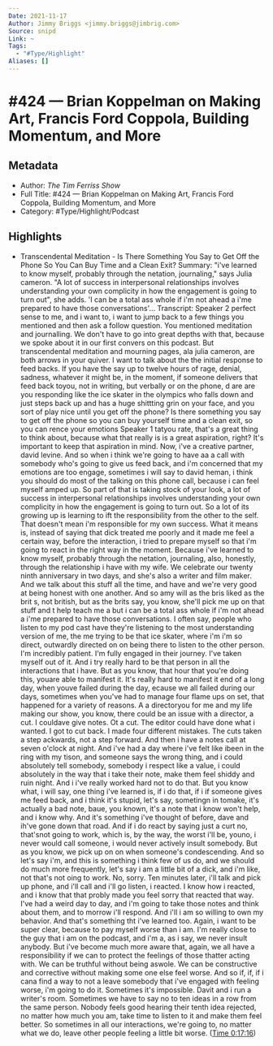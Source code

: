 ```yaml
---
Date: 2021-11-17
Author: Jimmy Briggs <jimmy.briggs@jimbrig.com>
Source: snipd
Link: ~
Tags:
  - "#Type/Highlight"
Aliases: []
---
```


# \#424 —  Brian Koppelman on Making Art, Francis Ford Coppola, Building Momentum, and More

## Metadata

* Author: *The Tim Ferriss Show*
* Full Title: #424 —  Brian Koppelman on Making Art, Francis Ford Coppola, Building Momentum, and More
* Category: #Type/Highlight/Podcast

## Highlights

* Transcendental Meditation - Is There Something You Say to Get Off the Phone So You Can Buy Time and a Clean Exit?
  Summary:
  "i've learned to know myself, probably through the netation, journaling," says Julia cameron. "A lot of success in interpersonal relationships involves understanding your own complicity in how the engagement is going to turn out", she adds. 'I can be a total ass whole if i'm not ahead a i'me prepared to have those conversations'...
  Transcript:
  Speaker 2
  perfect sense to me, and i want to, i want to jump back to a few things you mentioned and then ask a follow question. You mentioned meditation and journalling. We don't have to go into great depths with that, because we spoke about it in our first convers on this podcast. But transcendental meditation and mourning pages, ala julia cameron, are both arrows in your quiver. I want to talk about the the initial response to feed backs. If you have the say up to twelve hours of rage, denial, sadness, whatever it might be, in the moment, if someone delivers that feed back toyou, not in writing, but verbally or on the phone, d are are you responding like the ice skater in the olympics who falls down and just steps back up and has a huge shittting grin on your face, and you sort of play nice until you get off the phone? Is there something you say to get off the phone so you can buy yourself time and a clean exit, so you can rence your emotions
  Speaker 1
  tatyou rate, that's a great thing to think about, because what that really is is a great aspiration, right? It's important to keep that aspiration in mind. Now, i've a creative partner, david levine. And so when i think we're going to have aa a call with somebody who's going to give us feed back, and i'm concerned that my emotions are too engage, sometimes i will say to david heman, i think you should do most of the talking on this phone call, because i can feel myself amped up. So part of that is taking stock of your look, a lot of success in interpersonal relationships involves understanding your own complicity in how the engagement is going to turn out. So a lot of its growing up is learning to ift the responsibility from the other to the self. That doesn't mean i'm responsible for my own success. What it means is, instead of saying that dick treated me poorly and it made me feel a certain way, before the interaction, i tried to prepare myself so that i'm going to react in the right way in the moment. Because i've learned to know myself, probably through the netation, journaling, also, honestly, through the relationship i have with my wife. We celebrate our twenty ninth anniversary in two days, and she's also a writer and film maker. And we talk about this stuff all the time, and have and we're very good at being honest with one another. And so amy will as the bris liked as the brit s, not british, but as the brits say, you know, she'll pick me up on that stuff and t help teach me a but i can be a total ass whole if i'm not ahead a i'me prepared to have those conversations. I often say, people who listen to my pod cast have they're listening to the most understanding version of me, the me trying to be that ice skater, where i'm i'm so direct, outwardly directed on on being there to listen to the other person. I'm incredibly patient. I'm fully engaged in their journey. I've taken myself out of it. And i try really hard to be that person in all the interactions that i have. But as you know, that hour that you're doing this, youare able to manifest it. It's really hard to manifest it end of a long day, when youve failed during the day, ecause we all failed during our days, sometimes when you've had to manage four flame ups on set, that happened for a variety of reasons. A a directoryou for me and my life making our show, you know, there could be an issue with a director, a cut. I couldave give notes. Ot a cut. The editor could have done what i wanted. I got to cut back. I made four different mistakes. The cuts taken a step ackwards, not a step forward. And then i have a notes call at seven o'clock at night. And i've had a day where i've felt like ibeen in the ring with my tison, and someone says the wrong thing, and i could absolutely tell somebody, somebody i respect like a value, i could absolutely in the way that i take their note, make them feel shiddy and ruin night. And i i've really worked hard not to do that. But you know what, i will say, one thing i've learned is, if i do that, if i if someone gives me feed back, and i think it's stupid, let's say, sometingn in tomake, it's actually a bad note, baue, you known, it's a note that i know won't help, and i know why. And it's something i've thought of before, dave and ih've gone down that road. And if i do react by saying just a curt no, that'snot going to work, which is, by the way, the worst i'll be, youno, i never would call someone, i would never actively insult somebody. But as you know, we pick up on on when someone's condescending. And so let's say i'm, and this is something i think few of us do, and we should do much more frequently, let's say i am a little bit of a dick, and i'm like, not that's not oing to work. No, sorry. Ten minutes later, i'll talk and pick up phone, and i'll call and i'll go listen, i reacted. I know how i reacted, and i know that that probly made you feel sorry that reacted that way. I've had a weird day to day, and i'm going to take those notes and think about them, and to morrow i'll respond. And i'll i am so willing to own my behavior. And that's something tht i've learned too. Again, i want to be super clear, because to pay myself worse than i am. I'm really close to the guy that i am on the podcast, and i'm a, as i say, we never insult anybody. But i've become much more aware that, again, we all have a responsibility if we can to protect the feelings of those thatter acting with. We can be truthful without being aswole. We can be constructive and corrective without making some one else feel worse. And so if, if, if i cana find a way to not a leave somebody that i've engaged with feeling worse, i'm going to do it. Sometimes it's impossible. Davit and i run a writer's room. Sometimes we have to say no to ten ideas in a row from the same person. Nobody feels good hearing their tenth idea rejected, no matter how much you am, take time to listen to it and make them feel better. So sometimes in all our interactions, we're going to, no matter what we do, leave other people feeling a little bit worse. ([Time 0:17:16](https://share.snipd.com/snip/88e769bc-3946-42d4-ad9a-4e88ee35c250))
